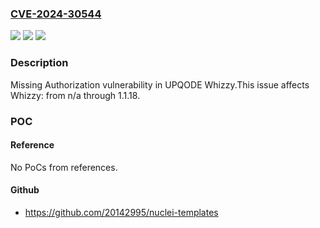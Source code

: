 ### [CVE-2024-30544](https://cve.mitre.org/cgi-bin/cvename.cgi?name=CVE-2024-30544)
![](https://img.shields.io/static/v1?label=Product&message=Whizzy&color=blue)
![](https://img.shields.io/static/v1?label=Version&message=n%2Fa%3C%3D%201.1.18%20&color=brighgreen)
![](https://img.shields.io/static/v1?label=Vulnerability&message=CWE-862%20Missing%20Authorization&color=brighgreen)

### Description

Missing Authorization vulnerability in UPQODE Whizzy.This issue affects Whizzy: from n/a through 1.1.18.

### POC

#### Reference
No PoCs from references.

#### Github
- https://github.com/20142995/nuclei-templates

